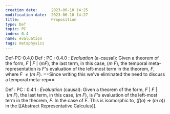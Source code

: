 ```yaml
---
creation date:		2023-06-10 14:25
modification date:	2023-06-10 14:27
title: 				Proposition
type: Def
topic: PC
index: 0.4
name: evaluation
tags: metaphysics
---
```

Def-PC-0.4.0
Def : PC : 0.4.0 : $Evaluation$ (a-causal): Given a theorem of the form, $F\ |\ F\ |\ (m F)$, the last term, in this case, $(m\ F)$, the temporal meta-representation is $F$'s evaluation of the left-most term in the theorem, $F$, where $F\ \neq (m\ F)$. 
==Since writing this we've eliminated the need to discuss a temporal meta-rep==

Def : PC : 0.4.1 : $Evaluation$ (causal): Given a theorem of the form, $F\ |\ F\ |\ (m\ F)$, the last term, in this case, $(m\ F)$, is $F$'s evaluation of the left-most term in the theorem, $F$. In the case of $F$. This is isomorphic to, ($f(o)\ \Rightarrow\ (m \ o)$) in the [[Abstract Representative Calculus]].
